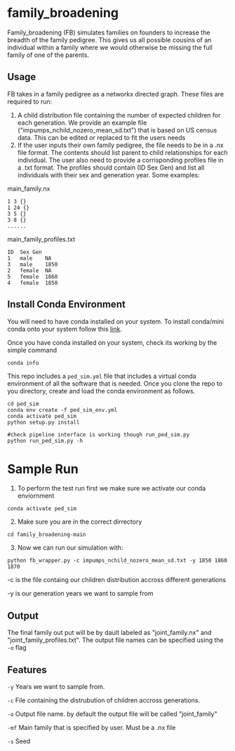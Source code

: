 # family_broadening
Family_broadening (FB) simulates families on founders to increase the breadth of the family pedigree. This gives us all possible cousins of an individual within a family where we would otherwise be missing the full family of one of the parents.

## Usage
FB takes in a family pedigree as a networkx directed graph. These files are required to run:
1. A child distribution file containing the number of expected children for each generation. We provide an example file ("impumps_nchild_nozero_mean_sd.txt") that is based on US census data. This can be edited or replaced to fit the users needs
2. If the user inputs their own family pedigree, the file needs to be in a .nx file format. The contents should list parent to child relationships for each individual. The user also need to provide a corrisponding profiles file in a .txt format. The profiles should contain (ID Sex Gen) and list all individuals with their sex and generation year.
Some examples:

main_family.nx
```
1 3 {}
1 24 {}
3 5 {}
3 8 {}
......
```
main_family_profiles.txt
```
ID	Sex	Gen
1	male	NA
3	male	1850
2	female	NA
5	female	1860
4	female	1850
```

## Install Conda Environment
You will need to have conda installed on your system. To install conda/mini conda onto your system follow this 
[link](https://conda.io/projects/conda/en/latest/user-guide/install/index.html).

Once you have conda installed on your system, check its working by the simple command
```bash
conda info
```

This repo includes a `ped_sim.yml` file that includes a virtual conda environment of all the software that is needed. 
Once you clone the repo to you directory, create and load the conda environment as follows.

```
cd ped_sim
conda env create -f ped_sim_env.yml
conda activate ped_sim
python setup.py install

#check pipeline interface is working though run_ped_sim.py
python run_ped_sim.py -h
```

# Sample Run

1. To perform the test run first we make sure we activate our conda enviornment
```
conda activate ped_sim
```

2. Make sure you are in the correct dirrectory
```
cd family_broadening-main
```

3. Now we can run our simulation with:
```
python fb_wrapper.py -c impumps_nchild_nozero_mean_sd.txt -y 1850 1860 1870
```
-c is the file containg our children distribution accross different generations

-y is our generation years we want to sample from

## Output

The final family out put will be by dault labeled as "joint_family.nx" and "joint_family_profiles.txt". The output file names can be specified using the `-o` flag

## Features
`-y` Years we want to sample from. 

`-c` File containing the distrubution of children accross generations.

`-o` Output file name. by default the output file will be called "joint_family"

`-mf` Main family that is specified by user. Must be a .nx file

`-s` Seed


